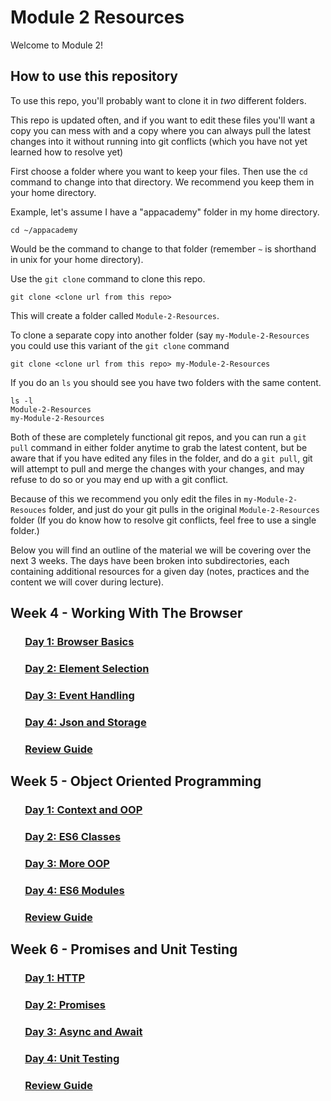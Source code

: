 # Module 2 Resources

Welcome to Module 2!

## How to use this repository

To use this repo, you'll probably want to clone it in _two_ different folders.

This repo is updated often, and if you want to edit these files you'll want a copy
you can mess with and a copy where you can always pull the latest changes into it
without running into git conflicts (which you have not yet learned how to resolve yet)

First choose a folder where you want to keep your files. Then use the `cd` command
to change into that directory. We recommend you keep them in your home directory.

Example, let's assume I have a "appacademy" folder in my home directory.

```shell
cd ~/appacademy
```

Would be the command to change to that folder (remember `~` is shorthand in unix for your home directory).

Use the `git clone` command to clone this repo.

```shell
git clone <clone url from this repo>
```

This will create a folder called `Module-2-Resources`.

To clone a separate copy into another folder (say `my-Module-2-Resources` you could use this variant of the `git clone` command

```shell
git clone <clone url from this repo> my-Module-2-Resources
```

If you do an `ls` you should see you have two folders with the same content.

```shell
ls -l
Module-2-Resources
my-Module-2-Resources
```

Both of these are completely functional git repos, and you can run a `git pull` command in either folder anytime to grab the latest content, but be aware that
if you have edited any files in the folder, and do a `git pull`, git will attempt to pull and merge the changes with your changes, and may refuse to do so or you may end up with a git conflict.

Because of this we recommend you only edit the files in `my-Module-2-Resouces` folder, and just do your git pulls in the original `Module-2-Resources` folder (If you do know how to resolve git conflicts, feel free to use a single folder.)

Below you will find an outline of the material we will be covering over the next 3 weeks. The days have been broken into subdirectories, each containing additional resources for a given day (notes, practices and the content we will cover during lecture).

## Week 4 - Working With The Browser

### &nbsp;&nbsp;&nbsp;&nbsp;&nbsp;&nbsp;[Day 1: Browser Basics](https://github.com/alissacrane123/Module-2-Resources/tree/main/week-4/d1-browser-basics)

### &nbsp;&nbsp;&nbsp;&nbsp;&nbsp;&nbsp;[Day 2: Element Selection](https://github.com/alissacrane123/Module-2-Resources/tree/main/week-4/d2-element-selection)

### &nbsp;&nbsp;&nbsp;&nbsp;&nbsp;&nbsp;[Day 3: Event Handling](https://github.com/alissacrane123/Module-2-Resources/tree/main/week-4/d3-event-handling)

### &nbsp;&nbsp;&nbsp;&nbsp;&nbsp;&nbsp;[Day 4: Json and Storage](https://github.com/alissacrane123/Module-2-Resources/tree/main/week-4/d4-json-and-storage)

### &nbsp;&nbsp;&nbsp;&nbsp;&nbsp;&nbsp;[Review Guide](https://github.com/alissacrane123/Module-2-Resources/tree/main/week-4/review-guide)

## Week 5 - Object Oriented Programming

### &nbsp;&nbsp;&nbsp;&nbsp;&nbsp;&nbsp;[Day 1: Context and OOP](https://github.com/alissacrane123/Module-2-Resources/tree/main/week-5/d1-context-and-oop)

### &nbsp;&nbsp;&nbsp;&nbsp;&nbsp;&nbsp;[Day 2: ES6 Classes](https://github.com/alissacrane123/Module-2-Resources/tree/main/week-5/d2-classes)

### &nbsp;&nbsp;&nbsp;&nbsp;&nbsp;&nbsp;[Day 3: More OOP](https://github.com/alissacrane123/Module-2-Resources/tree/main/week-5/d3-more-oop)

### &nbsp;&nbsp;&nbsp;&nbsp;&nbsp;&nbsp;[Day 4: ES6 Modules](https://github.com/alissacrane123/Module-2-Resources/tree/main/week-5/d4-es6-modules)

### &nbsp;&nbsp;&nbsp;&nbsp;&nbsp;&nbsp;[Review Guide](https://github.com/alissacrane123/Module-2-Resources/tree/main/week-5/review-guide)

## Week 6 - Promises and Unit Testing

### &nbsp;&nbsp;&nbsp;&nbsp;&nbsp;&nbsp;[Day 1: HTTP](https://github.com/alissacrane123/Module-2-Resources/tree/main/week-6/d1-http)

### &nbsp;&nbsp;&nbsp;&nbsp;&nbsp;&nbsp;[Day 2: Promises](https://github.com/alissacrane123/Module-2-Resources/tree/main/week-6/d2-promises)

### &nbsp;&nbsp;&nbsp;&nbsp;&nbsp;&nbsp;[Day 3: Async and Await](https://github.com/alissacrane123/Module-2-Resources/tree/main/week-6/d3-async-await)

### &nbsp;&nbsp;&nbsp;&nbsp;&nbsp;&nbsp;[Day 4: Unit Testing](https://github.com/alissacrane123/Module-2-Resources/tree/main/week-6/d4-unit-testing)

### &nbsp;&nbsp;&nbsp;&nbsp;&nbsp;&nbsp;[Review Guide](https://github.com/alissacrane123/Module-2-Resources/tree/main/week-6/review-guide)
